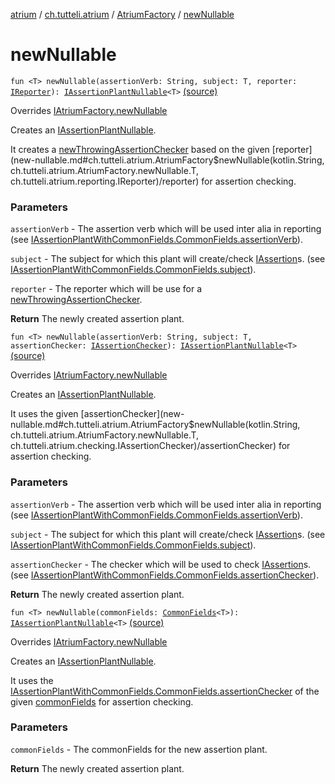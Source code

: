 [atrium](../../index.md) / [ch.tutteli.atrium](../index.md) / [AtriumFactory](index.md) / [newNullable](.)

# newNullable

`fun <T> newNullable(assertionVerb: String, subject: T, reporter: `[`IReporter`](../../ch.tutteli.atrium.reporting/-i-reporter/index.md)`): `[`IAssertionPlantNullable`](../../ch.tutteli.atrium.creating/-i-assertion-plant-nullable/index.md)`<T>` [(source)](https://github.com/robstoll/atrium/tree/master/atrium-impl-robstoll/src/main/kotlin/ch/tutteli/atrium/AtriumFactory.kt#L43)

Overrides [IAtriumFactory.newNullable](../-i-atrium-factory/new-nullable.md)

Creates an [IAssertionPlantNullable](../../ch.tutteli.atrium.creating/-i-assertion-plant-nullable/index.md).

It creates a [newThrowingAssertionChecker](new-throwing-assertion-checker.md) based on the given [reporter](new-nullable.md#ch.tutteli.atrium.AtriumFactory$newNullable(kotlin.String, ch.tutteli.atrium.AtriumFactory.newNullable.T, ch.tutteli.atrium.reporting.IReporter)/reporter) for assertion checking.

### Parameters

`assertionVerb` - The assertion verb which will be used inter alia in reporting
    (see [IAssertionPlantWithCommonFields.CommonFields.assertionVerb](../../ch.tutteli.atrium.creating/-i-assertion-plant-with-common-fields/-common-fields/assertion-verb.md)).

`subject` - The subject for which this plant will create/check [IAssertion](#)s.
    (see [IAssertionPlantWithCommonFields.CommonFields.subject](../../ch.tutteli.atrium.creating/-i-assertion-plant-with-common-fields/-common-fields/subject.md)).

`reporter` - The reporter which will be use for a [newThrowingAssertionChecker](new-throwing-assertion-checker.md).

**Return**
The newly created assertion plant.

`fun <T> newNullable(assertionVerb: String, subject: T, assertionChecker: `[`IAssertionChecker`](../../ch.tutteli.atrium.checking/-i-assertion-checker/index.md)`): `[`IAssertionPlantNullable`](../../ch.tutteli.atrium.creating/-i-assertion-plant-nullable/index.md)`<T>` [(source)](https://github.com/robstoll/atrium/tree/master/atrium-impl-robstoll/src/main/kotlin/ch/tutteli/atrium/AtriumFactory.kt#L46)

Overrides [IAtriumFactory.newNullable](../-i-atrium-factory/new-nullable.md)

Creates an [IAssertionPlantNullable](../../ch.tutteli.atrium.creating/-i-assertion-plant-nullable/index.md).

It uses the given [assertionChecker](new-nullable.md#ch.tutteli.atrium.AtriumFactory$newNullable(kotlin.String, ch.tutteli.atrium.AtriumFactory.newNullable.T, ch.tutteli.atrium.checking.IAssertionChecker)/assertionChecker) for assertion checking.

### Parameters

`assertionVerb` - The assertion verb which will be used inter alia in reporting
    (see [IAssertionPlantWithCommonFields.CommonFields.assertionVerb](../../ch.tutteli.atrium.creating/-i-assertion-plant-with-common-fields/-common-fields/assertion-verb.md)).

`subject` - The subject for which this plant will create/check [IAssertion](#)s.
    (see [IAssertionPlantWithCommonFields.CommonFields.subject](../../ch.tutteli.atrium.creating/-i-assertion-plant-with-common-fields/-common-fields/subject.md)).

`assertionChecker` - The checker which will be used to check [IAssertion](#)s.
    (see [IAssertionPlantWithCommonFields.CommonFields.assertionChecker](../../ch.tutteli.atrium.creating/-i-assertion-plant-with-common-fields/-common-fields/assertion-checker.md)).

**Return**
The newly created assertion plant.

`fun <T> newNullable(commonFields: `[`CommonFields`](../../ch.tutteli.atrium.creating/-i-assertion-plant-with-common-fields/-common-fields/index.md)`<T>): `[`IAssertionPlantNullable`](../../ch.tutteli.atrium.creating/-i-assertion-plant-nullable/index.md)`<T>` [(source)](https://github.com/robstoll/atrium/tree/master/atrium-impl-robstoll/src/main/kotlin/ch/tutteli/atrium/AtriumFactory.kt#L49)

Overrides [IAtriumFactory.newNullable](../-i-atrium-factory/new-nullable.md)

Creates an [IAssertionPlantNullable](../../ch.tutteli.atrium.creating/-i-assertion-plant-nullable/index.md).

It uses the [IAssertionPlantWithCommonFields.CommonFields.assertionChecker](../../ch.tutteli.atrium.creating/-i-assertion-plant-with-common-fields/-common-fields/assertion-checker.md) of the given [commonFields](new-nullable.md#ch.tutteli.atrium.AtriumFactory$newNullable(ch.tutteli.atrium.creating.IAssertionPlantWithCommonFields.CommonFields((ch.tutteli.atrium.AtriumFactory.newNullable.T)))/commonFields) for assertion checking.

### Parameters

`commonFields` - The commonFields for the new assertion plant.

**Return**
The newly created assertion plant.

